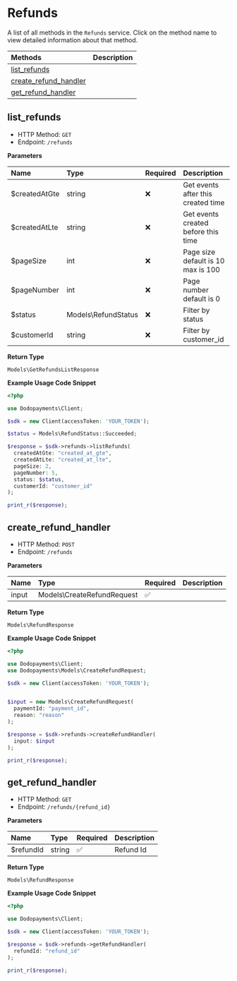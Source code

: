 # Refunds

A list of all methods in the `Refunds` service. Click on the method name to view detailed information about that method.

| Methods | Description |
| :------ | :---------- |
|[list_refunds](#list_refunds)|  |
|[create_refund_handler](#create_refund_handler)|  |
|[get_refund_handler](#get_refund_handler)|  |

## list_refunds


- HTTP Method: `GET`
- Endpoint: `/refunds`

**Parameters**

| Name    | Type| Required | Description |
| :-------- | :----------| :----------| :----------|
| $createdAtGte | string | ❌ | Get events after this created time |
| $createdAtLte | string | ❌ | Get events created before this time |
| $pageSize | int | ❌ | Page size default is 10 max is 100 |
| $pageNumber | int | ❌ | Page number default is 0 |
| $status | Models\RefundStatus | ❌ | Filter by status |
| $customerId | string | ❌ | Filter by customer_id |

**Return Type**

`Models\GetRefundsListResponse`

**Example Usage Code Snippet**
```php
<?php

use Dodopayments\Client;

$sdk = new Client(accessToken: 'YOUR_TOKEN');

$status = Models\RefundStatus::Succeeded;

$response = $sdk->refunds->listRefunds(
  createdAtGte: "created_at_gte",
  createdAtLte: "created_at_lte",
  pageSize: 2,
  pageNumber: 5,
  status: $status,
  customerId: "customer_id"
);

print_r($response);
```

## create_refund_handler


- HTTP Method: `POST`
- Endpoint: `/refunds`

**Parameters**

| Name    | Type| Required | Description |
| :-------- | :----------| :----------| :----------|
| input | Models\CreateRefundRequest | ✅ |  |

**Return Type**

`Models\RefundResponse`

**Example Usage Code Snippet**
```php
<?php

use Dodopayments\Client;
use Dodopayments\Models\CreateRefundRequest;

$sdk = new Client(accessToken: 'YOUR_TOKEN');


$input = new Models\CreateRefundRequest(
  paymentId: "payment_id",
  reason: "reason"
);

$response = $sdk->refunds->createRefundHandler(
  input: $input
);

print_r($response);
```

## get_refund_handler


- HTTP Method: `GET`
- Endpoint: `/refunds/{refund_id}`

**Parameters**

| Name    | Type| Required | Description |
| :-------- | :----------| :----------| :----------|
| $refundId | string | ✅ | Refund Id |

**Return Type**

`Models\RefundResponse`

**Example Usage Code Snippet**
```php
<?php

use Dodopayments\Client;

$sdk = new Client(accessToken: 'YOUR_TOKEN');

$response = $sdk->refunds->getRefundHandler(
  refundId: "refund_id"
);

print_r($response);
```




<!-- This file was generated by liblab | https://liblab.com/ -->